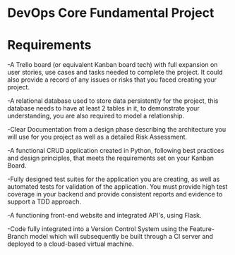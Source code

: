 # DevOps Core Fundamental Project

# Requirements
-A Trello board (or equivalent Kanban board tech) with full expansion on user stories, use cases and tasks needed to complete the project. It could also provide a record of any issues or risks that you faced creating your project.

-A relational database used to store data persistently for the project, this database needs to have at least 2 tables in it, to demonstrate your understanding, you are also required to model a relationship.

-Clear Documentation from a design phase describing the architecture you will use for you project as well as a detailed Risk Assessment.

-A functional CRUD application created in Python, following best practices and design principles, that meets the requirements set on your Kanban Board.

-Fully designed test suites for the application you are creating, as well as automated tests for validation of the application. You must provide high test coverage in your backend and provide consistent reports and evidence to support a TDD approach.

-A functioning front-end website and integrated API's, using Flask.

-Code fully integrated into a Version Control System using the Feature-Branch model which will subsequently be built through a CI server and deployed to a cloud-based virtual machine.
